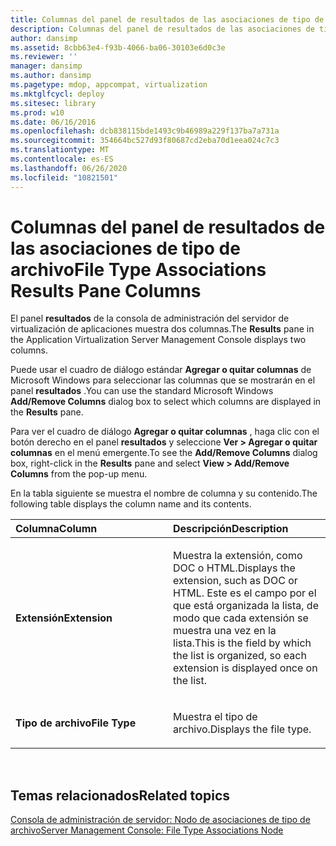 ```yaml
---
title: Columnas del panel de resultados de las asociaciones de tipo de archivo
description: Columnas del panel de resultados de las asociaciones de tipo de archivo
author: dansimp
ms.assetid: 8cbb63e4-f93b-4066-ba06-30103e6d0c3e
ms.reviewer: ''
manager: dansimp
ms.author: dansimp
ms.pagetype: mdop, appcompat, virtualization
ms.mktglfcycl: deploy
ms.sitesec: library
ms.prod: w10
ms.date: 06/16/2016
ms.openlocfilehash: dcb838115bde1493c9b46989a229f137ba7a731a
ms.sourcegitcommit: 354664bc527d93f80687cd2eba70d1eea024c7c3
ms.translationtype: MT
ms.contentlocale: es-ES
ms.lasthandoff: 06/26/2020
ms.locfileid: "10821501"
---
```

# <span data-ttu-id="5a72f-103">Columnas del panel de resultados de las asociaciones de tipo de archivo</span><span class="sxs-lookup"><span data-stu-id="5a72f-103">File Type Associations Results Pane Columns</span></span>


<span data-ttu-id="5a72f-104">El panel **resultados** de la consola de administración del servidor de virtualización de aplicaciones muestra dos columnas.</span><span class="sxs-lookup"><span data-stu-id="5a72f-104">The **Results** pane in the Application Virtualization Server Management Console displays two columns.</span></span>

<span data-ttu-id="5a72f-105">Puede usar el cuadro de diálogo estándar **Agregar o quitar columnas** de Microsoft Windows para seleccionar las columnas que se mostrarán en el panel **resultados** .</span><span class="sxs-lookup"><span data-stu-id="5a72f-105">You can use the standard Microsoft Windows **Add/Remove Columns** dialog box to select which columns are displayed in the **Results** pane.</span></span>

<span data-ttu-id="5a72f-106">Para ver el cuadro de diálogo **Agregar o quitar columnas** , haga clic con el botón derecho en el panel **resultados** y seleccione **Ver &gt; Agregar o quitar columnas** en el menú emergente.</span><span class="sxs-lookup"><span data-stu-id="5a72f-106">To see the **Add/Remove Columns** dialog box, right-click in the **Results** pane and select **View &gt; Add/Remove Columns** from the pop-up menu.</span></span>

<span data-ttu-id="5a72f-107">En la tabla siguiente se muestra el nombre de columna y su contenido.</span><span class="sxs-lookup"><span data-stu-id="5a72f-107">The following table displays the column name and its contents.</span></span>

<table>
<colgroup>
<col width="50%" />
<col width="50%" />
</colgroup>
<thead>
<tr class="header">
<th align="left"><span data-ttu-id="5a72f-108">Columna</span><span class="sxs-lookup"><span data-stu-id="5a72f-108">Column</span></span></th>
<th align="left"><span data-ttu-id="5a72f-109">Descripción</span><span class="sxs-lookup"><span data-stu-id="5a72f-109">Description</span></span></th>
</tr>
</thead>
<tbody>
<tr class="odd">
<td align="left"><p><strong><span data-ttu-id="5a72f-110">Extensión</span><span class="sxs-lookup"><span data-stu-id="5a72f-110">Extension</span></span></strong></p></td>
<td align="left"><p><span data-ttu-id="5a72f-111">Muestra la extensión, como DOC o HTML.</span><span class="sxs-lookup"><span data-stu-id="5a72f-111">Displays the extension, such as DOC or HTML.</span></span> <span data-ttu-id="5a72f-112">Este es el campo por el que está organizada la lista, de modo que cada extensión se muestra una vez en la lista.</span><span class="sxs-lookup"><span data-stu-id="5a72f-112">This is the field by which the list is organized, so each extension is displayed once on the list.</span></span></p></td>
</tr>
<tr class="even">
<td align="left"><p><strong><span data-ttu-id="5a72f-113">Tipo de archivo</span><span class="sxs-lookup"><span data-stu-id="5a72f-113">File Type</span></span></strong></p></td>
<td align="left"><p><span data-ttu-id="5a72f-114">Muestra el tipo de archivo.</span><span class="sxs-lookup"><span data-stu-id="5a72f-114">Displays the file type.</span></span></p></td>
</tr>
</tbody>
</table>

 

## <span data-ttu-id="5a72f-115">Temas relacionados</span><span class="sxs-lookup"><span data-stu-id="5a72f-115">Related topics</span></span>


[<span data-ttu-id="5a72f-116">Consola de administración de servidor: Nodo de asociaciones de tipo de archivo</span><span class="sxs-lookup"><span data-stu-id="5a72f-116">Server Management Console: File Type Associations Node</span></span>](server-management-console-file-type-associations-node.md)

 

 





